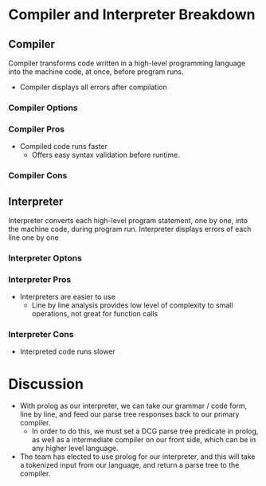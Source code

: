 # Compiler and Interpreter Breakdown

## Compiler
Compiler transforms code written in a high-level programming language into the machine code, at once, before program runs.
* Compiler displays all errors after compilation

### Compiler Options

### Compiler Pros
* Compiled code runs faster
  * Offers easy syntax validation before runtime.


### Compiler Cons

## Interpreter
Interpreter converts each high-level program statement, one by one, into the machine code, during program run.
Interpreter displays errors of each line one by one
### Interpreter Optons

### Interpreter Pros
* Interpreters are easier to use
  * Line by line analysis provides low level of complexity to small operations, not great for function calls

### Interpreter Cons
* Interpreted code runs slower

# Discussion
* With prolog as our interpreter, we can take our grammar / code form, line by line, and feed our parse tree responses back to our primary compiler.
    * In order to do this, we must set a DCG parse tree predicate in prolog, as well as a intermediate compiler on our front side, which can be in any higher    level language.
* The team has elected to use prolog for our interpreter, and this will take a tokenized input from our language, and return a parse tree to the compiler.
